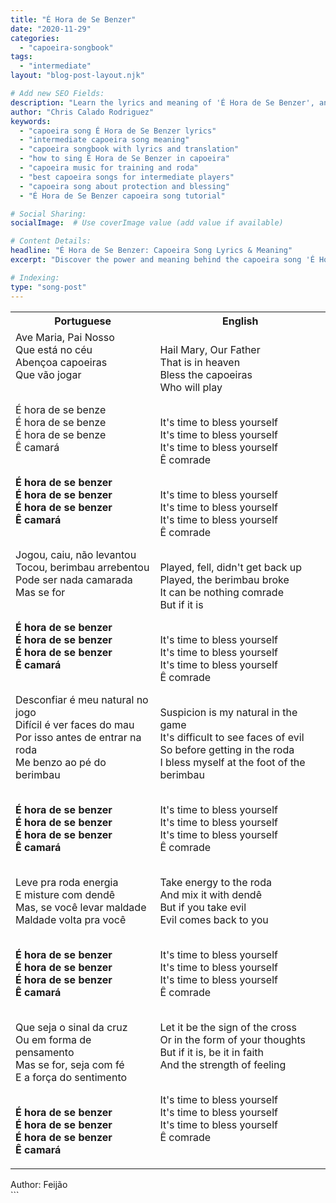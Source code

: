 ```yaml
---
title: "É Hora de Se Benzer"
date: "2020-11-29"
categories:
  - "capoeira-songbook"
tags:
  - "intermediate"
layout: "blog-post-layout.njk"

# Add new SEO Fields:
description: "Learn the lyrics and meaning of 'É Hora de Se Benzer', an intermediate-level capoeira song.  Explore its cultural significance and how to use it in your roda."
author: "Chris Calado Rodriguez"
keywords:
  - "capoeira song É Hora de Se Benzer lyrics"
  - "intermediate capoeira song meaning"
  - "capoeira songbook with lyrics and translation"
  - "how to sing É Hora de Se Benzer in capoeira"
  - "capoeira music for training and roda"
  - "best capoeira songs for intermediate players"
  - "capoeira song about protection and blessing"
  - "É Hora de Se Benzer capoeira song tutorial"

# Social Sharing:
socialImage:  # Use coverImage value (add value if available)

# Content Details:
headline: "É Hora de Se Benzer: Capoeira Song Lyrics & Meaning"
excerpt: "Discover the power and meaning behind the capoeira song 'É Hora de Se Benzer', exploring its cultural roots and practical application in the roda."

# Indexing:
type: "song-post"
---
```



<table class="capoeira-table">
    <tr class="header-row">
        <th>Portuguese</th>
        <th>English</th>
    </tr>
    <tr>
        <td>Ave Maria, Pai Nosso<br>
Que está no céu<br>
Abençoa capoeiras<br>
Que vão jogar<br><br>

É hora de se benze<br>
É hora de se benze<br>
É hora de se benze<br>
Ê camará<br><br>

<b>É hora de se benzer<br>
É hora de se benzer<br>
É hora de se benzer<br>
Ê camará</b><br><br>

Jogou, caiu, não levantou<br>
Tocou, berimbau arrebentou<br>
Pode ser nada camarada<br>
Mas se for<br><br>

<b>É hora de se benzer<br>
É hora de se benzer<br>
É hora de se benzer<br>
Ê camará</b><br><br>

Desconfiar é meu natural no jogo<br>
Difícil é ver faces do mau<br>
Por isso antes de entrar na roda<br>
Me benzo ao pé do berimbau<br><br>

<b>É hora de se benzer<br>
É hora de se benzer<br>
É hora de se benzer<br>
Ê camará</b><br><br>

Leve pra roda energia<br>
E misture com dendê<br>
Mas, se você levar maldade<br>
Maldade volta pra você<br><br>

<b>É hora de se benzer<br>
É hora de se benzer<br>
É hora de se benzer<br>
Ê camará</b><br><br>

Que seja o sinal da cruz<br>
Ou em forma de pensamento<br>
Mas se for, seja com fé<br>
E a força do sentimento<br><br>

<b>É hora de se benzer<br>
É hora de se benzer<br>
É hora de se benzer<br>
Ê camará</b></td>
        <td>Hail Mary, Our Father<br>
That is in heaven<br>
Bless the capoeiras<br>
Who will play<br><br>

It's time to bless yourself<br>
It's time to bless yourself<br>
It's time to bless yourself<br>
Ê comrade<br><br>

It's time to bless yourself<br>
It's time to bless yourself<br>
It's time to bless yourself<br>
Ê comrade<br><br>

Played, fell, didn't get back up<br>
Played, the berimbau broke<br>
It can be nothing comrade<br>
But if it is<br><br>

It's time to bless yourself<br>
It's time to bless yourself<br>
It's time to bless yourself<br>
Ê comrade<br><br>

Suspicion is my natural in the game<br>
It's difficult to see faces of evil<br>
So before getting in the roda<br>
I bless myself at the foot of the berimbau<br><br>

It's time to bless yourself<br>
It's time to bless yourself<br>
It's time to bless yourself<br>
Ê comrade<br><br>

Take energy to the roda<br>
And mix it with dendê<br>
But if you take evil<br>
Evil comes back to you<br><br>

It's time to bless yourself<br>
It's time to bless yourself<br>
It's time to bless yourself<br>
Ê comrade<br><br>

Let it be the sign of the cross<br>
Or in the form of your thoughts<br>
But if it is, be it in faith<br>
And the strength of feeling<br><br>

It's time to bless yourself<br>
It's time to bless yourself<br>
It's time to bless yourself<br>
Ê comrade</td>
    </tr>
</table>
<figcaption>
Author: Feijão
</figcaption>
```